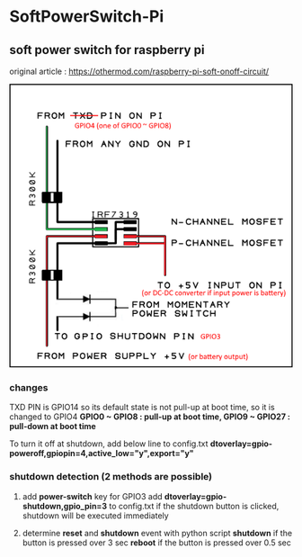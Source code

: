# SoftPowerSwitch-Pi

## soft power switch for raspberry pi
original article : https://othermod.com/raspberry-pi-soft-onoff-circuit/

![pic](https://github.com/PingguSoft/SoftPowerSwitch-Pi/blob/master/rpi_soft_onoff_MOSFET-DIAGRAM-WITH-DIODE.png?raw=true?raw=true)

### changes
TXD PIN is GPIO14 so its default state is not pull-up at boot time, so it is changed to GPIO4
**GPIO0 ~ GPIO8 : pull-up at boot time, GPIO9 ~ GPIO27 : pull-down at boot time**

To turn it off at shutdown, add below line to config.txt
**dtoverlay=gpio-poweroff,gpiopin=4,active_low="y",export="y"**

### shutdown detection (2 methods are possible)
1. add **power-switch** key for GPIO3
  add **dtoverlay=gpio-shutdown,gpio_pin=3** to config.txt
  if the shutdown button is clicked, shutdown will be executed immediately

2. determine **reset** and **shutdown** event with python script
  **shutdown** if the button is pressed over 3 sec
  **reboot** if the button is pressed over 0.5 sec



